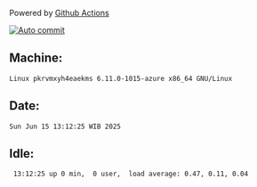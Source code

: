 Powered by [Github Actions](https://github.com/features/actions)

[![Auto commit](https://github.com/hiage/workstation/workflows/Auto%20commit/badge.svg)](https://github.com/hiage/workstation/actions?query=workflow%3A%22Auto+commit%22)

## Machine:
```
Linux pkrvmxyh4eaekms 6.11.0-1015-azure x86_64 GNU/Linux
```
## Date:
```
Sun Jun 15 13:12:25 WIB 2025
```
## Idle:
```
 13:12:25 up 0 min,  0 user,  load average: 0.47, 0.11, 0.04
```
